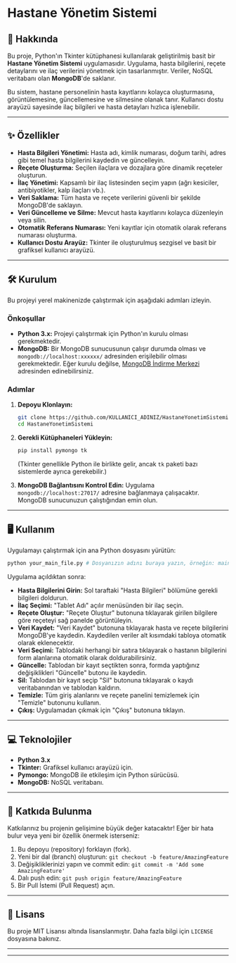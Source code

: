 


# Hastane Yönetim Sistemi




## 🚀 Hakkında

Bu proje, Python'ın Tkinter kütüphanesi kullanılarak geliştirilmiş basit bir **Hastane Yönetim Sistemi** uygulamasıdır. Uygulama, hasta bilgilerini, reçete detaylarını ve ilaç verilerini yönetmek için tasarlanmıştır. Veriler, NoSQL veritabanı olan **MongoDB**'de saklanır.

Bu sistem, hastane personelinin hasta kayıtlarını kolayca oluşturmasına, görüntülemesine, güncellemesine ve silmesine olanak tanır. Kullanıcı dostu arayüzü sayesinde ilaç bilgileri ve hasta detayları hızlıca işlenebilir.

-----

## ✨ Özellikler

  * **Hasta Bilgileri Yönetimi:** Hasta adı, kimlik numarası, doğum tarihi, adres gibi temel hasta bilgilerini kaydedin ve güncelleyin.
  * **Reçete Oluşturma:** Seçilen ilaçlara ve dozajlara göre dinamik reçeteler oluşturun.
  * **İlaç Yönetimi:** Kapsamlı bir ilaç listesinden seçim yapın (ağrı kesiciler, antibiyotikler, kalp ilaçları vb.).
  * **Veri Saklama:** Tüm hasta ve reçete verilerini güvenli bir şekilde MongoDB'de saklayın.
  * **Veri Güncelleme ve Silme:** Mevcut hasta kayıtlarını kolayca düzenleyin veya silin.
  * **Otomatik Referans Numarası:** Yeni kayıtlar için otomatik olarak referans numarası oluşturma.
  * **Kullanıcı Dostu Arayüz:** Tkinter ile oluşturulmuş sezgisel ve basit bir grafiksel kullanıcı arayüzü.

-----

## 🛠️ Kurulum

Bu projeyi yerel makinenizde çalıştırmak için aşağıdaki adımları izleyin.

### Önkoşullar

  * **Python 3.x:** Projeyi çalıştırmak için Python'ın kurulu olması gerekmektedir.
  * **MongoDB:** Bir MongoDB sunucusunun çalışır durumda olması ve `mongodb://localhost:xxxxxx/` adresinden erişilebilir olması gerekmektedir. Eğer kurulu değilse, [MongoDB İndirme Merkezi](https://www.mongodb.com/try/download/community) adresinden edinebilirsiniz.

### Adımlar

1.  **Depoyu Klonlayın:**

    ```bash
    git clone https://github.com/KULLANICI_ADINIZ/HastaneYonetimSistemi.git
    cd HastaneYonetimSistemi
    ```

2.  **Gerekli Kütüphaneleri Yükleyin:**

    ```bash
    pip install pymongo tk
    ```

    (Tkinter genellikle Python ile birlikte gelir, ancak `tk` paketi bazı sistemlerde ayrıca gerekebilir.)

3.  **MongoDB Bağlantısını Kontrol Edin:**
    Uygulama `mongodb://localhost:27017/` adresine bağlanmaya çalışacaktır. MongoDB sunucunuzun çalıştığından emin olun.

-----

## 🖥️ Kullanım

Uygulamayı çalıştırmak için ana Python dosyasını yürütün:

```bash
python your_main_file.py # Dosyanızın adını buraya yazın, örneğin: main.py veya hospital_app.py
```

Uygulama açıldıktan sonra:

  * **Hasta Bilgilerini Girin:** Sol taraftaki "Hasta Bilgileri" bölümüne gerekli bilgileri doldurun.
  * **İlaç Seçimi:** "Tablet Adı" açılır menüsünden bir ilaç seçin.
  * **Reçete Oluştur:** "Reçete Oluştur" butonuna tıklayarak girilen bilgilere göre reçeteyi sağ panelde görüntüleyin.
  * **Veri Kaydet:** "Veri Kaydet" butonuna tıklayarak hasta ve reçete bilgilerini MongoDB'ye kaydedin. Kaydedilen veriler alt kısımdaki tabloya otomatik olarak eklenecektir.
  * **Veri Seçimi:** Tablodaki herhangi bir satıra tıklayarak o hastanın bilgilerini form alanlarına otomatik olarak doldurabilirsiniz.
  * **Güncelle:** Tablodan bir kayıt seçtikten sonra, formda yaptığınız değişiklikleri "Güncelle" butonu ile kaydedin.
  * **Sil:** Tablodan bir kayıt seçip "Sil" butonuna tıklayarak o kaydı veritabanından ve tablodan kaldırın.
  * **Temizle:** Tüm giriş alanlarını ve reçete panelini temizlemek için "Temizle" butonunu kullanın.
  * **Çıkış:** Uygulamadan çıkmak için "Çıkış" butonuna tıklayın.

-----

## 💻 Teknolojiler

  * **Python 3.x**
  * **Tkinter:** Grafiksel kullanıcı arayüzü için.
  * **Pymongo:** MongoDB ile etkileşim için Python sürücüsü.
  * **MongoDB:** NoSQL veritabanı.

-----

## 🤝 Katkıda Bulunma

Katkılarınız bu projenin gelişimine büyük değer katacaktır\! Eğer bir hata bulur veya yeni bir özellik önermek isterseniz:

1.  Bu depoyu (repository) forklayın (fork).
2.  Yeni bir dal (branch) oluşturun: `git checkout -b feature/AmazingFeature`
3.  Değişikliklerinizi yapın ve commit edin: `git commit -m 'Add some AmazingFeature'`
4.  Dalı push edin: `git push origin feature/AmazingFeature`
5.  Bir Pull İstemi (Pull Request) açın.

-----

## 📄 Lisans

Bu proje MIT Lisansı altında lisanslanmıştır. Daha fazla bilgi için `LICENSE` dosyasına bakınız.

-----


-----
